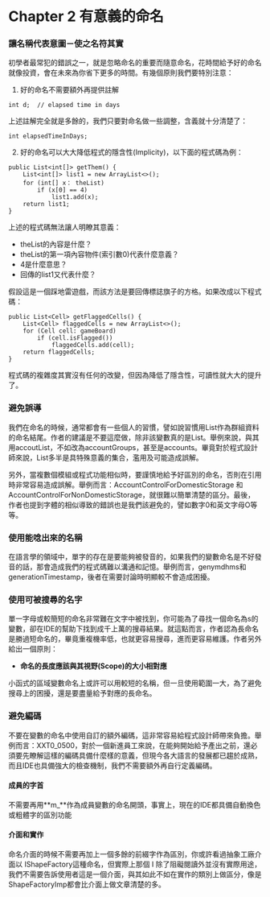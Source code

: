 # Chapter 2 有意義的命名

### 讓名稱代表意圖－使之名符其實

初學者最常犯的錯誤之一，就是忽略命名的重要而隨意命名，花時間給予好的命名就像投資，會在未來為你省下更多的時間。有幾個原則我們要特別注意：

1. 好的命名不需要額外再提供註解

```text
int d;  // elapsed time in days
```

上述註解完全就是多餘的，我們只要對命名做一些調整，含義就十分清楚了：

```text
int elapsedTimeInDays;
```

2. 好的命名可以大大降低程式的隱含性\(Implicity\)，以下面的程式碼為例：

```text
public List<int[]> getThem() {
    List<int[]> list1 = new ArrayList<>();
    for (int[] x： theList)
        if (x[0] == 4)
            list1.add(x);
    return list1;
}
```

上述的程式碼無法讓人明瞭其意義：

* theList的內容是什麼？
* theList的第一項內容物件\(索引數0\)代表什麼意義？
* 4是什麼意思？
* 回傳的list1又代表什麼？

假設這是一個踩地雷遊戲，而該方法是要回傳標誌旗子的方格。如果改成以下程式碼：

```text
public List<Cell> getFlaggedCells() {
    List<Cell> flaggedCells = new ArrayList<>();
    for (Cell cell: gameBoard)
        if (cell.isFlagged())
            flaggedCells.add(cell);
    return flaggedCells;
}
```

程式碼的複雜度其實沒有任何的改變，但因為降低了隱含性，可讀性就大大的提升了。

### 避免誤導

我們在命名的時候，通常都會有一些個人的習慣，譬如說習慣用List作為群組資料的命名結尾。作者的建議是不要這麼做，除非該變數真的是List。舉例來說，與其用accoutList，不如改為accountGroups，甚至是accounts。畢竟對於程式設計師來說，List多半是具特殊意義的集合，濫用及可能造成誤解。

另外，當複數個模組或程式功能相似時，要謹慎地給予好區別的命名，否則在引用時非常容易造成誤解。舉例而言：AccountControlForDomesticStorage 和 AccountControlForNonDomesticStorage，就很難以簡單清楚的區分。最後，作者也提到字體的相似導致的錯誤也是我們該避免的，譬如數字0和英文字母O等等。

### 使用能唸出來的名稱

在語言學的領域中，單字的存在是要能夠被發音的，如果我們的變數命名是不好發音的話，那會造成我們的程式碼難以溝通和記憶。舉例而言，genymdhms和generationTimestamp，後者在需要討論時明顯較不會造成困擾。

### 使用可被搜尋的名字

單一字母或較簡短的命名非常難在文字中被找到，你可能為了尋找一個命名為s的變數，卻在IDE的幫助下找到成千上萬的搜尋結果。就這點而言，作者認為長命名是勝過短命名的，畢竟重複機率低，也就更容易搜尋，進而更容易維護。作者另外給出一個原則：

* **命名的長度應該與其視野\(Scope\)的大小相對應**

小函式的區域變數命名上或許可以用較短的名稱，但一旦使用範圍一大，為了避免搜尋上的困擾，還是要盡量給予對應的長命名。

### 避免編碼

不要在變數的命名中使用自訂的額外編碼，這非常容易給程式設計師帶來負擔。舉例而言：XXT0\_0500，對於一個新進員工來說，在能夠開始給予產出之前，還必須要先瞭解這樣的編碼具備什麼樣的意義，但現今各大語言的發展都已趨於成熟，而且IDE也具備強大的檢查機制，我們不需要額外再自行定義編碼。

#### 成員的字首

不需要再用**m\_**作為成員變數的命名開頭，事實上，現在的IDE都具備自動換色或粗體字的區別功能

#### 介面和實作

命名介面的時候不需要再加上一個多餘的前綴字作為區別，你或許看過抽象工廠介面以 IShapeFactory這種命名，但實際上那個 I 除了阻礙閱讀外並沒有實際用途，我們不需要告訴使用者這是一個介面，與其如此不如在實作的類別上做區分，像是ShapeFactoryImp都會比介面上做文章清楚的多。



